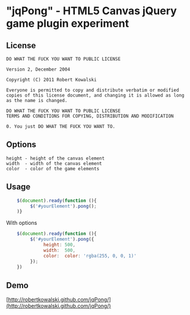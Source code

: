 # "jqPong" - HTML5 Canvas jQuery game plugin experiment

## License


```
DO WHAT THE FUCK YOU WANT TO PUBLIC LICENSE

Version 2, December 2004

Copyright (C) 2011 Robert Kowalski

Everyone is permitted to copy and distribute verbatim or modified
copies of this license document, and changing it is allowed as long
as the name is changed.

DO WHAT THE FUCK YOU WANT TO PUBLIC LICENSE
TERMS AND CONDITIONS FOR COPYING, DISTRIBUTION AND MODIFICATION

0. You just DO WHAT THE FUCK YOU WANT TO.

```

## Options

    height - height of the canvas element
    width  - width of the canvas element
    color  - color of the game elements

## Usage
    
```javascript
    $(document).ready(function (){
         $('#yourElement').pong();
    )}
```
    
With options

```javascript
    $(document).ready(function (){
         $('#yourElement').pong({
              height: 500,
              width:  500,
              color:  color: 'rgba(255, 0, 0, 1)'
         });
    })
```    

## Demo

[http://robertkowalski.github.com/jqPong/](http://robertkowalski.github.com/jqPong/)

